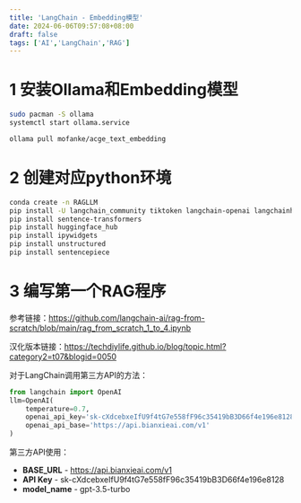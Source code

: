```yaml
---
title: 'LangChain - Embedding模型'
date: 2024-06-06T09:57:08+08:00
draft: false
tags: ['AI','LangChain','RAG']
---
```

# 1 安装Ollama和Embedding模型

```bash
sudo pacman -S ollama
systemctl start ollama.service

ollama pull mofanke/acge_text_embedding
```

# 2 创建对应python环境

```bash
conda create -n RAGLLM
pip install -U langchain_community tiktoken langchain-openai langchainhub chromadb langchain
pip install sentence-transformers
pip install huggingface_hub
pip install ipywidgets
pip install unstructured
pip install sentencepiece
```

# 3 编写第一个RAG程序

参考链接：https://github.com/langchain-ai/rag-from-scratch/blob/main/rag_from_scratch_1_to_4.ipynb

汉化版本链接：https://techdiylife.github.io/blog/topic.html?category2=t07&blogid=0050

对于LangChain调用第三方API的方法：

```python
from langchain import OpenAI
llm=OpenAI(
    temperature=0.7,
    openai_api_key='sk-cXdcebxeIfU9f4tG7e558fF96c35419bB3D66f4e196e8128',
    openai_api_base='https://api.bianxieai.com/v1'
)
```

第三方API使用：

- **BASE_URL** - https://api.bianxieai.com/v1
- **API Key** - sk-cXdcebxeIfU9f4tG7e558fF96c35419bB3D66f4e196e8128
- **model_name** - gpt-3.5-turbo